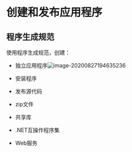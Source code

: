 # 创建和发布应用程序

## 程序生成规范

使用程序生成规范，创建：

- 独立应用程序![image-20200827194635236](https://gitee.com/zr001/writeimges/raw/master/images/image-20200827194635236.png)

- 安装程序
- 发布源代码
- zip文件
- 共享库
- .NET互操作程序集
- Web服务